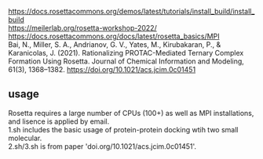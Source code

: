 https://docs.rosettacommons.org/demos/latest/tutorials/install_build/install_build  
https://meilerlab.org/rosetta-workshop-2022/  
https://docs.rosettacommons.org/docs/latest/rosetta_basics/MPI  
Bai, N., Miller, S. A., Andrianov, G. V., Yates, M., Kirubakaran, P., & Karanicolas, J. (2021). Rationalizing PROTAC-Mediated Ternary Complex Formation Using Rosetta. Journal of Chemical Information and Modeling, 61(3), 1368–1382. https://doi.org/10.1021/acs.jcim.0c01451  
  
## usage 
Rosetta requires a large number of CPUs (100+) as well as MPI installations, and lisence is applied by email.    
1.sh includes the basic usage of protein-protein docking wtih two small molecular.  
2.sh/3.sh is from paper 'doi.org/10.1021/acs.jcim.0c01451'.
